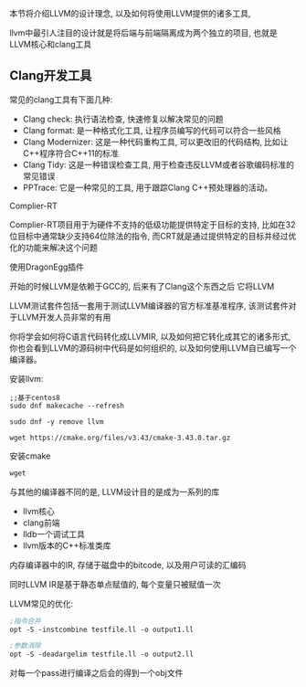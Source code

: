 本节将介绍LLVM的设计理念, 以及如何将使用LLVM提供的诸多工具, 

llvm中最引人注目的设计就是将后端与前端隔离成为两个独立的项目, 也就是LLVM核心和clang工具

## Clang开发工具

常见的clang工具有下面几种:
- Clang check: 执行语法检查, 快速修复以解决常见的问题
- Clang format: 是一种格式化工具, 让程序员编写的代码可以符合一些风格
- Clang Modernizer: 这是一种代码重构工具, 可以更改旧的代码结构, 比如让C++程序符合C++11的标准
- Clang Tidy: 这是一种错误检查工具, 用于检查违反LLVM或者谷歌编码标准的常见错误
- PPTrace: 它是一种常见的工具, 用于跟踪Clang C++预处理器的活动。

Complier-RT

Complier-RT项目用于为硬件不支持的低级功能提供特定于目标的支持, 比如在32位目标中通常缺少支持64位除法的指令, 而CRT就是通过提供特定的目标并经过优化的功能来解决这个问题

使用DragonEgg插件

开始的时候LLVM是依赖于GCC的, 后来有了Clang这个东西之后
它将LLVM

LLVM测试套件包括一套用于测试LLVM编译器的官方标准基准程序, 该测试套件对于LLVM开发人员非常的有用




你将学会如何将C语言代码转化成LLVMIR, 以及如何把它转化成其它的诸多形式, 你也会看到LLVM的源码树中代码是如何组织的, 以及如何使用LLVM自已编写一个编译器。

安装llvm:
```linux
;;基于centos8
sudo dnf makecache --refresh

sudo dnf -y remove llvm

wget https://cmake.org/files/v3.43/cmake-3.43.0.tar.gz
```

安装cmake
```llvm
wget 
```


与其他的编译器不同的是, LLVM设计目的是成为一系列的库
- llvm核心
- clang前端
- lldb一个调试工具
- llvm版本的C++标准类库

内存编译器中的IR, 存储于磁盘中的bitcode, 以及用户可读的汇编码

同时LLVM IR是基于静态单点赋值的, 每个变量只被赋值一次

LLVM常见的优化:
```llvm
;指令合并
opt -S -instcombine testfile.ll -o output1.ll

;参数消除
opt -S -deadargelim testfile.ll -o output2.ll
```

对每一个pass进行编译之后会的得到一个obj文件
